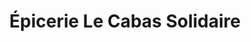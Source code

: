 ---
title: "Épicerie Le Cabas Solidaire"
url: /niort/epicerie-le-cabas-solidaire/
shop: Lebensmittel
---